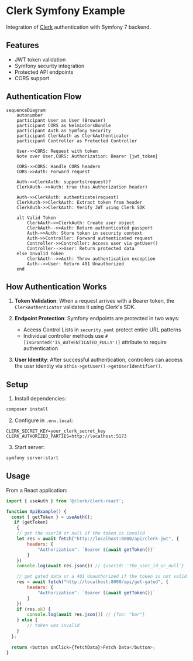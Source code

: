 # Clerk Symfony Example

Integration of [Clerk](https://clerk.com/) authentication with Symfony 7 backend.

## Features

- JWT token validation
- Symfony security integration
- Protected API endpoints
- CORS support

## Authentication Flow

```mermaid
sequenceDiagram
    autonumber
    participant User as User (Browser) 
    participant CORS as NelmioCorsBundle
    participant Auth as Symfony Security
    participant ClerkAuth as ClerkAuthenticator
    participant Controller as Protected Controller
      
    User->>CORS: Request with token
    Note over User,CORS: Authorization: Bearer {jwt_token}
    
    CORS->>CORS: Handle CORS headers
    CORS->>Auth: Forward request
    
    Auth->>ClerkAuth: supports(request)?
    ClerkAuth-->>Auth: true (has Authorization header)
    
    Auth->>ClerkAuth: authenticate(request)
    ClerkAuth->>ClerkAuth: Extract token from header
    ClerkAuth->>ClerkAuth: Verify JWT using Clerk SDK
    
    alt Valid Token
        ClerkAuth->>ClerkAuth: Create user object
        ClerkAuth-->>Auth: Return authenticated passport
        Auth->>Auth: Store token in security context
        Auth->>Controller: Forward authenticated request
        Controller->>Controller: Access user via getUser()
        Controller-->>User: Return protected data
    else Invalid Token
        ClerkAuth-->>Auth: Throw authentication exception
        Auth-->>User: Return 401 Unauthorized
    end
```

## How Authentication Works

1. **Token Validation**: When a request arrives with a Bearer token, the `ClerkAuthenticator` validates it using Clerk's SDK.

2. **Endpoint Protection**: Symfony endpoints are protected in two ways:
   - Access Control Lists in `security.yaml` protect entire URL patterns
   - Individual controller methods use `#[IsGranted('IS_AUTHENTICATED_FULLY')]` attribute to require authentication

3. **User Identity**: After successful authentication, controllers can access the user identity via `$this->getUser()->getUserIdentifier()`.

## Setup

1. Install dependencies:
```bash
composer install
```

2. Configure in `.env.local`:
```
CLERK_SECRET_KEY=your_clerk_secret_key
CLERK_AUTHORIZED_PARTIES=http://localhost:5173
```

3. Start server:
```bash
symfony server:start
```

## Usage

From a React application:

```javascript
import { useAuth } from '@clerk/clerk-react';

function ApiExample() {
  const { getToken } = useAuth();
   if (getToken) 
    {
    // get the userId or null if the token is invalid
    let res = await fetch("http://localhost:8000/api/clerk-jwt", {
        headers: {
            "Authorization": `Bearer ${await getToken()}`
        }
    })
    console.log(await res.json()) // {userId: 'the_user_id_or_null'}

    // get gated data or a 401 Unauthorized if the token is not valid
    res = await fetch("http://localhost:8000/api/get-gated", {
        headers: {
            "Authorization": `Bearer ${await getToken()}`
        }
    })
    if (res.ok) {
        console.log(await res.json()) // {foo: "bar"}
    } else {
        // token was invalid
    }
  };
  
  return <button onClick={fetchData}>Fetch Data</button>;
}
``` 